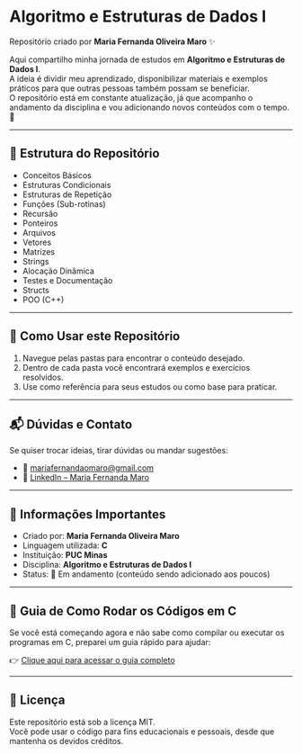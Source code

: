 # Algoritmo e Estruturas de Dados I

Repositório criado por **Maria Fernanda Oliveira Maro** ✨  

Aqui compartilho minha jornada de estudos em **Algoritmo e Estruturas de Dados I**.  
A ideia é dividir meu aprendizado, disponibilizar materiais e exemplos práticos para que outras pessoas também possam se beneficiar.  
O repositório está em constante atualização, já que acompanho o andamento da disciplina e vou adicionando novos conteúdos com o tempo. 🚀  

---

## 📂 Estrutura do Repositório

- Conceitos Básicos  
- Estruturas Condicionais  
- Estruturas de Repetição  
- Funções (Sub-rotinas)
- Recursão
- Ponteiros
- Arquivos
- Vetores  
- Matrizes  
- Strings    
- Alocação Dinâmica      
- Testes e Documentação
- Structs
- POO (C++)

---

## 🚀 Como Usar este Repositório

1. Navegue pelas pastas para encontrar o conteúdo desejado.  
2. Dentro de cada pasta você encontrará exemplos e exercícios resolvidos.  
3. Use como referência para seus estudos ou como base para praticar.  

---

## 📬 Dúvidas e Contato

Se quiser trocar ideias, tirar dúvidas ou mandar sugestões:  

- 📧 [mariafernandaomaro@gmail.com](mailto:mariafernandaomaro@gmail.com)  
- 💼 [LinkedIn – Maria Fernanda Maro](https://www.linkedin.com/in/maria-fernanda-maro)  

---

## 📌 Informações Importantes

- Criado por: **Maria Fernanda Oliveira Maro**  
- Linguagem utilizada: **C**  
- Instituição: **PUC Minas**  
- Disciplina: **Algoritmo e Estruturas de Dados I**  
- Status: 🚧 Em andamento (conteúdo sendo adicionado aos poucos)  

---

## 📖 Guia de Como Rodar os Códigos em C

Se você está começando agora e não sabe como compilar ou executar os programas em C, preparei um guia rápido para ajudar:  

👉 [Clique aqui para acessar o guia completo](./guia-ambiente-c.md)  

---

## 📄 Licença

Este repositório está sob a licença MIT.  
Você pode usar o código para fins educacionais e pessoais, desde que mantenha os devidos créditos.  
